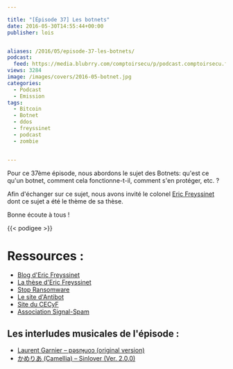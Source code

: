 ```yaml
---

title: "[Épisode 37] Les botnets"
date: 2016-05-30T14:55:44+00:00
publisher: lois


aliases: /2016/05/episode-37-les-botnets/
podcast:
  feed: https://media.blubrry.com/comptoirsecu/p/podcast.comptoirsecu.fr/CSEC.EP37.2016-05-23.BOTNETS.mp3
views: 3284
image: /images/covers/2016-05-botnet.jpg
categories:
  - Podcast
  - Emission
tags:
  - Bitcoin
  - Botnet
  - ddos
  - freyssinet
  - podcast
  - zombie


---
```


Pour ce 37ème épisode, nous abordons le sujet des Botnets: qu'est ce qu'un botnet, comment cela fonctionne-t-il, comment s'en protéger, etc. ?

Afin d'échanger sur ce sujet, nous avons invité le colonel [Eric Freyssinet](/guests/eric_freyssinet) dont ce sujet a été le thème de sa thèse.

Bonne écoute à tous !

{{< podigee >}}

# Ressources :

  * [Blog d'Eric Freyssinet](https://blog.crimenumerique.fr/)
  * [La thèse d'Eric Freyssinet](https://blog.crimenumerique.fr/2015/11/21/lutte-contre-les-botnets/)
  * [Stop Ransomware](https://stopransomware.fr/)
  * [Le site d'Antibot](https://www.antibot.fr)
  * [Site du CECyF](http://www.cecyf.fr/)
  * [Association Signal-Spam](https://www.signal-spam.fr/)

## Les interludes musicales de l'épisode :

  * [Laurent Garnier – pǝsnɟuoɔ (original version)](http://laurentgarnier.com/homebox.html)
  * [かめりあ (Camellia) – Sinlover (Ver. 2.0.0)](http://vocadb.net/Al/469)
